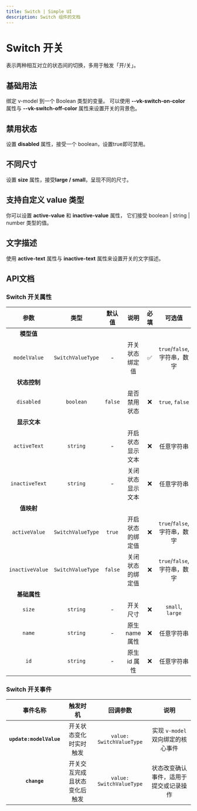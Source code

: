 ```yaml
---
title: Switch | Simple UI
description: Switch 组件的文档
---
```


# Switch 开关

表示两种相互对立的状态间的切换，多用于触发「开/关」。

## 基础用法

绑定 v-model 到一个 Boolean 类型的变量。 可以使用 **--vk-switch-on-color** 属性与 **--vk-switch-off-color** 属性来设置开关的背景色。

<preview path="../demo/Switch/Basic.vue" title="基础Switch" description="Switch 基础用例"></preview>

## 禁用状态

设置 **disabled** 属性，接受一个 boolean，设置true即可禁用。

<preview path="../demo/Switch/Disabled.vue" title="Switch 禁用状态" description="Switch 禁用状态"></preview>

## 不同尺寸

设置 **size** 属性，接受**large / small**，呈现不同的尺寸。

<preview path="../demo/Switch/Size.vue" title="Switch 不同尺寸" description="Switch 不同尺寸"></preview>

## 支持自定义 value 类型

你可以设置 **active-value** 和 **inactive-value** 属性， 它们接受 boolean | string | number 类型的值。
<preview path="../demo/Switch/CustomValue.vue" title="支持自定义 value 类型" description="Switch 支持自定义 value 类型"></preview>

## 文字描述

使用 **active-text** 属性与 **inactive-text** 属性来设置开关的文字描述。

<preview path="../demo/Switch/Text.vue" title="支持文字描述" description="Switch 文字描述"></preview>

## API文档

### Switch 开关属性

|      参数       |       类型        | 默认值  |       说明       | 必填 |            可选值            |
| :-------------: | :---------------: | :-----: | :--------------: | :--: | :--------------------------: |
|   **模型值**    |                   |         |                  |      |                              |
|  `modelValue`   | `SwitchValueType` |    -    |  开关状态绑定值  |  ✅   | `true`/`false`, 字符串，数字 |
|  **状态控制**   |                   |         |                  |      |                              |
|   `disabled`    |     `boolean`     | `false` |   是否禁用状态   |  ❌   |       `true`, `false`        |
|  **显示文本**   |                   |         |                  |      |                              |
|  `activeText`   |     `string`      |    -    | 开启状态显示文本 |  ❌   |          任意字符串          |
| `inactiveText`  |     `string`      |    -    | 关闭状态显示文本 |  ❌   |          任意字符串          |
|   **值映射**    |                   |         |                  |      |                              |
|  `activeValue`  | `SwitchValueType` | `true`  | 开启状态的绑定值 |  ❌   | `true`/`false`, 字符串，数字 |
| `inactiveValue` | `SwitchValueType` | `false` | 关闭状态的绑定值 |  ❌   | `true`/`false`, 字符串，数字 |
|  **基础属性**   |                   |         |                  |      |                              |
|     `size`      |     `string`      |    -    |     开关尺寸     |  ❌   |       `small`, `large`       |
|     `name`      |     `string`      |    -    |  原生 name 属性  |  ❌   |          任意字符串          |
|      `id`       |     `string`      |    -    |   原生 id 属性   |  ❌   |          任意字符串          |

### Switch 开关事件

|        事件名称         |           触发时机           |         回调参数         |                  说明                  |
| :---------------------: | :--------------------------: | :----------------------: | :------------------------------------: |
| **`update:modelValue`** |    开关状态变化时实时触发    | `value: SwitchValueType` |   实现 `v-model` 双向绑定的核心事件    |
|      **`change`**       | 开关交互完成且状态变化后触发 | `value: SwitchValueType` | 状态改变确认事件，适用于提交或记录操作 |